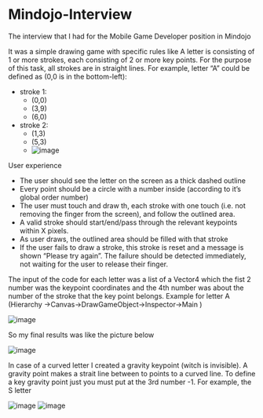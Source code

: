 # Mindojo-Interview
The interview that I had for the Mobile Game Developer position in Mindojo

It was a simple drawing game with specific rules like
A letter is consisting of 1 or more strokes, each consisting of 2 or more key points. For the purpose of this task, all strokes are in straight lines. For example, letter “A” could be defined as (0,0 is in the bottom-left):

- stroke 1: 
    - (0,0)
    - (3,9)
    - (6,0)
- stroke 2:
    - (1,3)
    - (5,3)
    - ![image](https://user-images.githubusercontent.com/51972234/129212602-3e38648c-7da3-4edf-a83f-dae60f8d7ef2.png)

User experience
- The user should see the letter on the screen as a thick dashed outline
- Every point should be a circle with a number inside (according to it’s global order number)
- The user must touch and draw th, each stroke with one touch (i.e. not removing the finger from the screen), and follow the outlined area.
- A valid stroke should start/end/pass through the relevant keypoints within X pixels.
- As user draws, the outlined area should be filled with that stroke
- If the user fails to draw a stroke, this stroke is reset and a message is shown “Please try again”. The failure should be detected immediately, not waiting for the user to release their finger.

The input of the code for each letter was a list of a Vector4 which the fist 2 number was the keypoint coordinates and the 4th number was about the number of the stroke that the key point belongs.
Example for letter A (Hierarchy ->Canvas->DrawGameObject->Inspector->Main )

![image](https://user-images.githubusercontent.com/51972234/129213594-27ef92ba-5a30-4182-8df3-618d9dbf2374.png)

So my final results was like the picture below

![image](https://user-images.githubusercontent.com/51972234/129182211-11bf1587-962c-4718-9238-24555bb314ea.png)

In case of a curved letter I created a gravity keypoint (witch is invisible). A gravity point makes a strait line between to points to a curved line. To define a key gravity point just you must put at the 3rd number -1.
For example, the S letter

![image](https://user-images.githubusercontent.com/51972234/129215707-c8fb4322-9fe7-43c9-b718-1d91b41e812a.png)
![image](https://user-images.githubusercontent.com/51972234/129215756-f76cc77a-76f1-4009-b1db-ff6d6ffa7d23.png)


